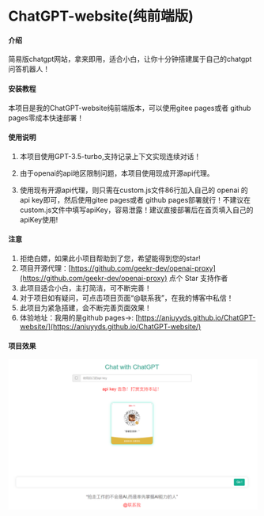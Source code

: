 # ChatGPT-website(纯前端版)

#### 介绍

简易版chatgpt网站，拿来即用，适合小白，让你十分钟搭建属于自己的chatgpt问答机器人！

#### 安装教程

本项目是我的ChatGPT-website纯前端版本，可以使用gitee pages或者 github pages零成本快速部署！

#### 使用说明

1.  本项目使用GPT-3.5-turbo,支持记录上下文实现连续对话！

2.  由于openai的api地区限制问题，本项目使用现成开源api代理。

3.  使用现有开源api代理，则只需在custom.js文件86行加入自己的 openai 的api key即可，然后使用gitee pages或者 github pages部署就行！不建议在custom.js文件中填写apiKey，容易泄露！建议直接部署后在首页填入自己的apiKey使用!

#### 注意

1.  拒绝白嫖，如果此小项目帮助到了您，希望能得到您的star!
2.  项目开源代理：[https://github.com/geekr-dev/openai-proxy](https://github.com/geekr-dev/openai-proxy) 点个 Star 支持作者
3.  此项目适合小白，主打简洁，可不断完善！
4.  对于项目如有疑问，可点击项目页面“@联系我”，在我的博客中私信！
5.  此项目为紧急搭建，会不断完善页面效果！
6.  体验地址：我用的是github pages->: [https://aniuyyds.github.io/ChatGPT-website/](https://aniuyyds.github.io/ChatGPT-website/)

#### 项目效果

![输入图片说明](示例图.png)